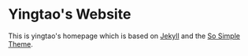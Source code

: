 # Yingtao's Website

This is yingtao's homepage which is based on [Jekyll](http://jekyllrb.com/) and the [So Simple Theme](https://mademistakes.com/).



